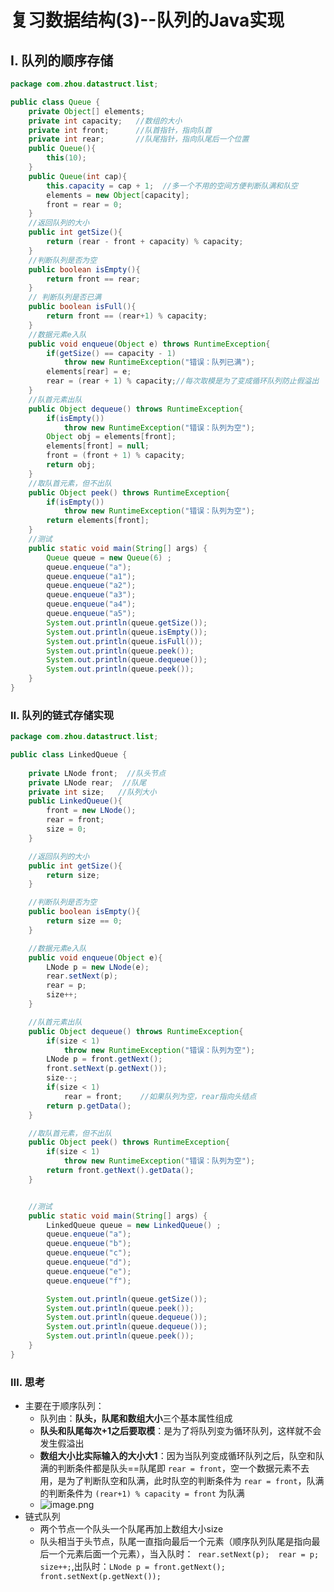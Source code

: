 # 复习数据结构(3)--队列的Java实现

## Ⅰ. 队列的顺序存储
```java
package com.zhou.datastruct.list;

public class Queue {
    private Object[] elements;
    private int capacity;   //数组的大小
    private int front;      //队首指针，指向队首
    private int rear;       //队尾指针，指向队尾后一个位置
    public Queue(){
        this(10);
    }
    public Queue(int cap){
        this.capacity = cap + 1;  //多一个不用的空间方便判断队满和队空
        elements = new Object[capacity];
        front = rear = 0;
    }
    //返回队列的大小
    public int getSize(){
        return (rear - front + capacity) % capacity;
    }
    //判断队列是否为空
    public boolean isEmpty(){
        return front == rear;
    }
    // 判断队列是否已满
    public boolean isFull(){
        return front == (rear+1) % capacity;
    }
    //数据元素e入队
    public void enqueue(Object e) throws RuntimeException{
        if(getSize() == capacity - 1)
            throw new RuntimeException("错误：队列已满");
        elements[rear] = e;
        rear = (rear + 1) % capacity;//每次取模是为了变成循环队列防止假溢出
    }
    //队首元素出队
    public Object dequeue() throws RuntimeException{
        if(isEmpty())
            throw new RuntimeException("错误：队列为空");
        Object obj = elements[front];
        elements[front] = null;
        front = (front + 1) % capacity;
        return obj;
    }
    //取队首元素，但不出队
    public Object peek() throws RuntimeException{
        if(isEmpty())
            throw new RuntimeException("错误：队列为空");
        return elements[front];
    }
    //测试
    public static void main(String[] args) {
        Queue queue = new Queue(6) ;
        queue.enqueue("a");
        queue.enqueue("a1");
        queue.enqueue("a2");
        queue.enqueue("a3");
        queue.enqueue("a4");
        queue.enqueue("a5");
        System.out.println(queue.getSize());
        System.out.println(queue.isEmpty());
        System.out.println(queue.isFull());
        System.out.println(queue.peek());
        System.out.println(queue.dequeue());
        System.out.println(queue.peek());
    }
}
```

### Ⅱ. 队列的链式存储实现
```java
package com.zhou.datastruct.list;

public class LinkedQueue {
  
    private LNode front;  //队头节点
    private LNode rear;  //队尾
    private int size;   //队列大小
    public LinkedQueue(){
        front = new LNode();
        rear = front;
        size = 0;
    }

    //返回队列的大小
    public int getSize(){
        return size;
    }

    //判断队列是否为空
    public boolean isEmpty(){
        return size == 0;
    }

    //数据元素e入队
    public void enqueue(Object e){
        LNode p = new LNode(e);
        rear.setNext(p);
        rear = p;
        size++;
    }

    //队首元素出队
    public Object dequeue() throws RuntimeException{
        if(size < 1)
            throw new RuntimeException("错误：队列为空");
        LNode p = front.getNext();
        front.setNext(p.getNext());
        size--;
        if(size < 1)
            rear = front;    //如果队列为空，rear指向头结点
        return p.getData();
    }

    //取队首元素，但不出队
    public Object peek() throws RuntimeException{
        if(size < 1)
            throw new RuntimeException("错误：队列为空");
        return front.getNext().getData();
    }


    //测试
    public static void main(String[] args) {
        LinkedQueue queue = new LinkedQueue() ;
        queue.enqueue("a");
        queue.enqueue("b");
        queue.enqueue("c");
        queue.enqueue("d");
        queue.enqueue("e");
        queue.enqueue("f");

        System.out.println(queue.getSize());
        System.out.println(queue.peek());
        System.out.println(queue.dequeue());
        System.out.println(queue.dequeue());
        System.out.println(queue.peek());
    }
}
```
### Ⅲ. 思考
- 主要在于顺序队列：
   - 队列由：**队头，队尾和数组大小**三个基本属性组成
   - **队头和队尾每次+1之后要取模**：是为了将队列变为循环队列，这样就不会发生假溢出
   - **数组大小比实际输入的大小大1**：因为当队列变成循环队列之后，队空和队满的判断条件都是队头==队尾即 `rear = front`，空一个数据元素不去用，是为了判断队空和队满，此时队空的判断条件为 `rear = front`，队满的判断条件为 `(rear+1) % capacity = front` 为队满
   - ![image.png](http://codezhou.com/upload/2021/03/image-19a0c4c1d5684756a7d39af48f772c8b.png)
 - 链式队列
   - 两个节点一个队头一个队尾再加上数组大小size
   - 队头相当于头节点，队尾一直指向最后一个元素（顺序队列队尾是指向最后一个元素后面一个元素），当入队时：` rear.setNext(p);  rear = p; size++;`,出队时：`LNode p = front.getNext(); front.setNext(p.getNext());`